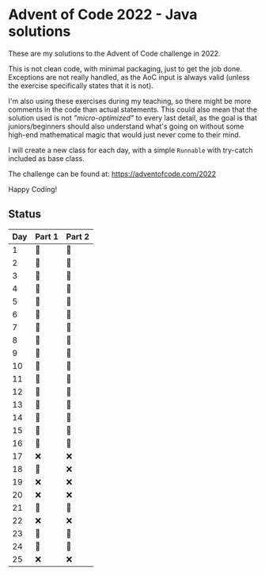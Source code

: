 # Advent of Code 2022 - Java solutions

These are my solutions to the Advent of Code challenge in 2022.

This is not clean code, with minimal packaging, just to get the job done. Exceptions are not really handled, as the AoC
input is always valid (unless the exercise specifically states that it is not).

I'm also using these exercises during my teaching, so there might be more comments in the code than actual statements.
This could also mean that the solution used is not _"micro-optimized"_ to every last detail, as the goal is that
juniors/beginners should also understand what's going on without some high-end mathematical magic that would just never
come to their mind.

I will create a new class for each day, with a simple `Runnable` with try-catch included as base class.

The challenge can be found at: https://adventofcode.com/2022

Happy Coding!

## Status

| Day | Part 1 | Part 2 |
|-----|--------|--------|
| 1   | 🎄     | 🎄     |
| 2   | 🎄     | 🎄     |
| 3   | 🎄     | 🎄     |
| 4   | 🎄     | 🎄     |
| 5   | 🎄     | 🎄     |
| 6   | 🎄     | 🎄     |
| 7   | 🎄     | 🎄     |
| 8   | 🎄     | 🎄     |
| 9   | 🎄     | 🎄     |
| 10  | 🎄     | 🎄     |
| 11  | 🎄     | 🎄     |
| 12  | 🎄     | 🎄     |
| 13  | 🎄     | 🎄     |
| 14  | 🎄     | 🎄     |
| 15  | 🎄     | 🎄     |
| 16  | 🎄     | 🎄     |
| 17  | ❌      | ❌      |
| 18  | 🎄     | ❌      |
| 19  | ❌      | ❌      |
| 20  | ❌      | ❌      |
| 21  | 🎄     | 🎄     |
| 22  | ❌      | ❌      |
| 23  | 🎄     | 🎄     |
| 24  | 🎄     | 🎄     |
| 25  | ❌      | ❌      |
